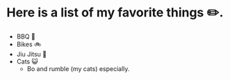 # Here is a list of my favorite things :pencil2:.

- BBQ :pig:
- Bikes :bike:
- Jiu Jitsu :muscle:
- Cats :smiley_cat:
    - Bo and rumble (my cats) especially.